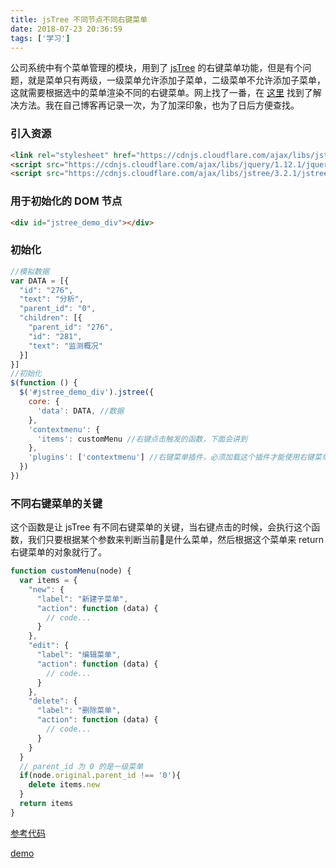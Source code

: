 ```yaml
---
title: jsTree 不同节点不同右键菜单
date: 2018-07-23 20:36:59
tags: ['学习']
---
```


公司系统中有个菜单管理的模块，用到了 [jsTree](https://www.jstree.com/) 的右键菜单功能，但是有个问题，就是菜单只有两级，一级菜单允许添加子菜单，二级菜单不允许添加子菜单，这就需要根据选中的菜单渲染不同的右键菜单。网上找了一番，在 [这里](https://blog.csdn.net/m0_37355951/article/details/78320254) 找到了解决方法。我在自己博客再记录一次，为了加深印象，也为了日后方便查找。
<!-- more -->
### 引入资源
```html
<link rel="stylesheet" href="https://cdnjs.cloudflare.com/ajax/libs/jstree/3.2.1/themes/default/style.min.css" />
<script src="https://cdnjs.cloudflare.com/ajax/libs/jquery/1.12.1/jquery.min.js"></script>
<script src="https://cdnjs.cloudflare.com/ajax/libs/jstree/3.2.1/jstree.min.js"></script>
```

### 用于初始化的 DOM 节点
```html
<div id="jstree_demo_div"></div>
```

### 初始化
```js
//模拟数据
var DATA = [{
  "id": "276",
  "text": "分析",
  "parent_id": "0",
  "children": [{
    "parent_id": "276",
    "id": "281",
    "text": "监测概况"
  }]
}]
//初始化
$(function () {
  $('#jstree_demo_div').jstree({
    core: {
      'data': DATA, //数据
    },
    'contextmenu': {
      'items': customMenu //右键点击触发的函数，下面会讲到
    },
    'plugins': ['contextmenu'] //右键菜单插件，必须加载这个插件才能使用右键菜单
  })
})
```

### 不同右键菜单的关键
这个函数是让 jsTree 有不同右键菜单的关键，当右键点击的时候，会执行这个函数，我们只要根据某个参数来判断当前是什么菜单，然后根据这个菜单来 return 右键菜单的对象就行了。
```js
function customMenu(node) {
  var items = {
    "new": {
      "label": "新建子菜单",
      "action": function (data) {
        // code...
      }
    },
    "edit": {
      "label": "编辑菜单",
      "action": function (data) {
        // code...
      }
    },
    "delete": {
      "label": "删除菜单",
      "action": function (data) {
        // code...
      }
    }
  }
  // parent_id 为 0 的是一级菜单
  if(node.original.parent_id !== '0'){
    delete items.new
  }
  return items
}
```
[参考代码](https://github.com/Tit1e/Demos/tree/master/50-jsTree)

[demo](https://evolly.one/demos/50-jsTree/)